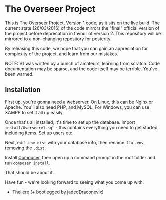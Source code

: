 # The Overseer Project

This is The Overseer Project, Version 1 code, as it sits on the live build. The current state 
(26/03/2016) of the code mirrors the "final" official version of the project before deprecation
in favour of version 2. This repository will be mirrored to a non-changing repository for posterity.

By releasing this code, we hope that you can gain an appreciation for complexity of the project, and 
learn from our mistakes.

NOTE: V1 was written by a bunch of amateurs, learning from scratch. Code documentation may be sparse,
and the code itself may be terrible. You've been warned. 

## Installation

First up, you're gonna need a webserver. On Linux, this can be Nginx or Apache. You'll also need PHP, 
and MySQL. For Windows, you can use XAMPP to set it all up easily.

Once that's all installed, it's time to set up the database. Import `install/Overseerv1.sql` - this
contains everything you need to get started, including items. Set up users etc. 

Next, edit `.env.dist` with your database info, then rename it to `.env`, removing the `.dist`.

Install [Composer](https://getcomposer.org/), then open up a command prompt in the root folder and run `composer install`.

That should be about it. 

Have fun - we're looking forward to seeing what you come up with. 

- Thellere (+ bootlegged by jadedDraconevix)
